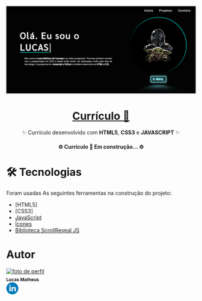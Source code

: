 <img src="images/Banner.png">

<h1 align="center"> 
    <a href="https://portfolio-lucas-matheus.vercel.app/">Currículo 👾</a>
</h1>

<p align="center">✨ Currículo desenvolvido com <strong>HTML5</strong>, <strong>CSS3</strong> e <strong>JAVASCRIPT</strong> ✨</p>
<!-- Status do Projeto -->
<h4 align="center"> 
	⚙️  Currículo 🌌 Em construção...  ⚙️
</h4>

# 🛠 Tecnologias

Foram usadas As seguintes ferramentas na construção do projeto:

- [HTML5]
- [CSS3]
- [JavaScript](https://www.javascript.com/)
- [Ícones](https://fontawesome.com/)
- [Biblioteca ScrollReveal JS](https://scrollrevealjs.org/)

# Autor

<a href="https://github.com/DarkMatter015" align="center">
 <img src="https://avatars.githubusercontent.com/u/82187724?v=4" width="250px" alt="foto de perfil"/>
 <br/>
 <sub><b>Lucas Matheus</b></sub>
</a> 
<br/>
<a href="https://www.linkedin.com/in/lucas-matheus-de-camargo-49a315236">
    <img src="images/linkedin_icon.png">
</a>